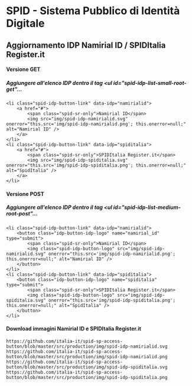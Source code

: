 # SPID - Sistema Pubblico di Identità Digitale

## Aggiornamento IDP Namirial ID / SPIDItalia Register.it

#### Versione GET
##### Aggiungere all'elenco IDP dentro il tag <ul id="spid-idp-list-small-root-get"...
```
<li class="spid-idp-button-link" data-idp="namirialid">
    <a href="#">
    	<span class="spid-sr-only">Namirial ID</span>
    	<img src="img/spid-idp-namirialid.svg" onerror="this.src='img/spid-idp-namirialid.png'; this.onerror=null;" alt="Namirial ID" />
    </a>
</li>
<li class="spid-idp-button-link" data-idp="spiditalia">
    <a href="#">
    	<span class="spid-sr-only">SPIDItalia Register.it</span>
    	<img src="img/spid-idp-spiditalia.svg" onerror="this.src='img/spid-idp-spiditalia.png'; this.onerror=null;" alt="SpidItalia" />
    </a>
</li>
```

#### Versione POST
##### Aggiungere all'elenco IDP dentro il tag <ul id="spid-idp-list-medium-root-post"...
```
<li class="spid-idp-button-link" data-idp="namirialid">
    <button class="idp-button-idp-logo" name="namirial_id" type="submit">
    	<span class="spid-sr-only">Namirial ID</span>
    	<img class="spid-idp-button-logo" src="img/spid-idp-namirialid.svg" onerror="this.src='img/spid-idp-namirialid.png'; this.onerror=null;" alt="Namirial ID" />
    </button>
</li>
<li class="spid-idp-button-link" data-idp="spiditalia">
    <button class="idp-button-idp-logo" name="spiditalia" type="submit">
    	<span class="spid-sr-only">SPIDItalia Register.it</span>
    	<img class="spid-idp-button-logo" src="img/spid-idp-spiditalia.svg" onerror="this.src='img/spid-idp-spiditalia.png'; this.onerror=null;" alt="SpidItalia" />
    </button>
</li>
```

#### Download immagini Namirial ID e SPIDItalia Register.it
```
https://github.com/italia-it/spid-sp-access-button/blob/master/src/production/img/spid-idp-namirialid.svg
https://github.com/italia-it/spid-sp-access-button/blob/master/src/production/img/spid-idp-namirialid.png
https://github.com/italia-it/spid-sp-access-button/blob/master/src/production/img/spid-idp-spiditalia.svg
https://github.com/italia-it/spid-sp-access-button/blob/master/src/production/img/spid-idp-spiditalia.png
```
